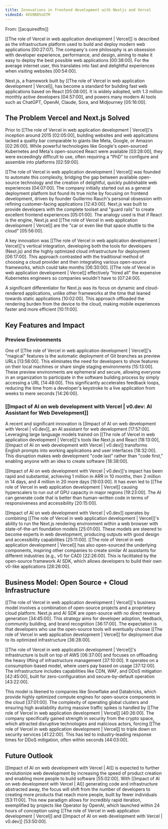 ```yaml
---
title: Innovations in frontend development with Nextjs and Vercel
videoId: 4VG9B05xD7M
---
```


From: [[acquiredfm]] <br/> 

[[The role of Vercel in web application development | Vercel]] is described as the infrastructure platform used to build and deploy modern web applications <a class="yt-timestamp" data-t="00:27:07">[00:27:07]</a>. The company's core philosophy is an obsession with developer experience, performance, and design, aiming to make it easy to deploy the best possible web applications <a class="yt-timestamp" data-t="00:38:00">[00:38:00]</a>. For the average internet user, this translates into fast and delightful experiences when visiting websites <a class="yt-timestamp" data-t="00:54:00">[00:54:00]</a>.

Next.js, a framework built by [[The role of Vercel in web application development | Vercel]], has become a standard for building fast web applications based on React <a class="yt-timestamp" data-t="05:08:00">[05:08:00]</a>. It is widely adopted, with 1.3 million monthly active developers <a class="yt-timestamp" data-t="04:57:00">[04:57:00]</a>, and powers many modern AI tools such as ChatGPT, OpenAI, Claude, Sora, and Midjourney <a class="yt-timestamp" data-t="05:16:00">[05:16:00]</a>.

## The Problem Vercel and Next.js Solved

Prior to [[The role of Vercel in web application development | Vercel]]'s inception around 2015 <a class="yt-timestamp" data-t="02:05:00">[02:05:00]</a>, building websites and web applications lacked a quality bar comparable to giants like Meta, Google, or Amazon <a class="yt-timestamp" data-t="02:26:00">[02:26:00]</a>. While powerful technologies like Google's open-sourced Kubernetes and Meta's open-sourced React were available <a class="yt-timestamp" data-t="03:28:00">[03:28:00]</a>, they were exceedingly difficult to use, often requiring a "PhD" to configure and assemble into platforms <a class="yt-timestamp" data-t="02:59:00">[02:59:00]</a>.

[[The role of Vercel in web application development | Vercel]] was founded to automate this complexity, bridging the gap between available open-source technology and the creation of delightful, quickly publishable web experiences <a class="yt-timestamp" data-t="04:07:00">[04:07:00]</a>. The company initially started out as a general deployment platform but found its true niche by focusing on frontend development, driven by founder Guillermo Rauch's personal obsession with refining customer-facing applications <a class="yt-timestamp" data-t="12:43:00">[12:43:00]</a>. Next.js was built to provide developers with the complete toolset and "guard rails" to create excellent frontend experiences <a class="yt-timestamp" data-t="05:01:00">[05:01:00]</a>. The analogy used is that if React is the engine, Next.js and [[The role of Vercel in web application development | Vercel]] are the "car or even like that space shuttle to the cloud" <a class="yt-timestamp" data-t="05:56:00">[05:56:00]</a>.

A key innovation was [[The role of Vercel in web application development | Vercel]]'s vertical integration, developing both the tools for developers (Next.js) and the highly optimized cloud infrastructure for deployment <a class="yt-timestamp" data-t="06:17:00">[06:17:00]</a>. This approach contrasted with the traditional method of choosing a cloud provider and then integrating various open-source frameworks, which could take months <a class="yt-timestamp" data-t="06:30:00">[06:30:00]</a>. [[The role of Vercel in web application development | Vercel]] effectively "hired all" the expensive Kubernetes engineers so companies wouldn't have to <a class="yt-timestamp" data-t="07:24:00">[07:24:00]</a>.

A significant differentiator for Next.js was its focus on dynamic and cloud-rendered applications, unlike other frameworks at the time that leaned towards static applications <a class="yt-timestamp" data-t="10:02:00">[10:02:00]</a>. This approach offloaded the rendering burden from the device to the cloud, making mobile experiences faster and more efficient <a class="yt-timestamp" data-t="10:11:00">[10:11:00]</a>.

## Key Features and Impact

### Preview Environments
One of [[The role of Vercel in web application development | Vercel]]'s "magical" features is the automatic deployment of Git branches as preview URLs <a class="yt-timestamp" data-t="13:56:00">[13:56:00]</a>. This eliminates the need for developers to show features on their local machines or share single staging environments <a class="yt-timestamp" data-t="15:13:00">[15:13:00]</a>. These preview environments are ephemeral and secure, allowing everyone in an organization to participate in the software building process by simply accessing a URL <a class="yt-timestamp" data-t="14:48:00">[14:48:00]</a>. This significantly accelerates feedback loops, reducing the time from a developer's keystroke to a live application from weeks to mere seconds <a class="yt-timestamp" data-t="14:26:00">[14:26:00]</a>.

### [[Impact of AI on web development with Vercel | v0.dev: AI Assistant for Web Development]]
A recent and significant innovation is [[Impact of AI on web development with Vercel | v0.dev]], an AI assistant for web development <a class="yt-timestamp" data-t="17:57:00">[17:57:00]</a>. Leveraging large language models trained on [[The role of Vercel in web application development | Vercel]]'s tools like Next.js and React <a class="yt-timestamp" data-t="18:13:00">[18:13:00]</a>, [[Impact of AI on web development with Vercel | v0.dev]] transforms English prompts into working applications and user interfaces <a class="yt-timestamp" data-t="18:32:00">[18:32:00]</a>. This disruption makes web development "code last" rather than "code first," enabling anyone with an idea to create software <a class="yt-timestamp" data-t="18:38:00">[18:38:00]</a>.

[[Impact of AI on web development with Vercel | v0.dev]]'s impact has been rapid and substantial, achieving 1 million in ARR in 10 months, then 2 million in 14 days, and 4 million in 20 more days <a class="yt-timestamp" data-t="19:03:00">[19:03:00]</a>. It has even led to [[The role of Vercel in web application development | Vercel]] causing hyperscalers to run out of GPU capacity in major regions <a class="yt-timestamp" data-t="19:23:00">[19:23:00]</a>. The AI can generate code that is better than human-written code in terms of responsiveness and accessibility <a class="yt-timestamp" data-t="20:15:00">[20:15:00]</a>.

[[Impact of AI on web development with Vercel | v0.dev]] operates by combining [[The role of Vercel in web application development | Vercel]]'s ability to run the Next.js rendering environment within a web browser with state-of-the-art foundation models <a class="yt-timestamp" data-t="25:01:00">[25:01:00]</a>. These models are steered to become experts in web development, producing outputs with good design and accessibility capabilities <a class="yt-timestamp" data-t="25:11:00">[25:11:00]</a>. [[The role of Vercel in web application development | Vercel]] has also open-sourced the underlying components, inspiring other companies to create similar AI assistants for different industries (e.g., v0 for CAD) <a class="yt-timestamp" data-t="22:26:00">[22:26:00]</a>. This is facilitated by the open-source framework AI SDK, which allows developers to build their own v0-like applications <a class="yt-timestamp" data-t="28:26:00">[28:26:00]</a>.

## Business Model: Open Source + Cloud Infrastructure

[[The role of Vercel in web application development | Vercel]]'s business model involves a combination of open-source projects and a proprietary cloud platform. Next.js and AI SDK are open-source with no direct revenue generation <a class="yt-timestamp" data-t="34:45:00">[34:45:00]</a>. This strategy aims for developer adoption, feedback, community building, and brand recognition <a class="yt-timestamp" data-t="36:17:00">[36:17:00]</a>. The expectation is that developers who use the open-source tools will eventually choose [[The role of Vercel in web application development | Vercel]] for deployment due to its optimized infrastructure <a class="yt-timestamp" data-t="36:28:00">[36:28:00]</a>.

[[The role of Vercel in web application development | Vercel]]'s infrastructure is built on top of AWS <a class="yt-timestamp" data-t="06:37:00">[06:37:00]</a> and focuses on offloading the heavy lifting of infrastructure management <a class="yt-timestamp" data-t="37:10:00">[37:10:00]</a>. It operates on a consumption-based model, where users pay based on usage <a class="yt-timestamp" data-t="37:12:00">[37:12:00]</a>. The infrastructure includes capabilities like CDN, WAF, and DDoS mitigation <a class="yt-timestamp" data-t="42:45:00">[42:45:00]</a>, built for zero-configuration and secure-by-default operation <a class="yt-timestamp" data-t="43:22:00">[43:22:00]</a>.

This model is likened to companies like Snowflake and Databricks, which provide highly optimized compute engines for open-source components in the cloud <a class="yt-timestamp" data-t="37:01:00">[37:01:00]</a>. The complexity of operating global clusters and ensuring high availability during massive traffic spikes is handled by [[The role of Vercel in web application development | Vercel]] <a class="yt-timestamp" data-t="40:26:00">[40:26:00]</a>. The company specifically gained strength in security from the crypto space, which attracted disruptive technologies and malicious actors, forcing [[The role of Vercel in web application development | Vercel]] to triple down on security services <a class="yt-timestamp" data-t="41:22:00">[41:22:00]</a>. This has led to industry-leading response times for DDoS mitigation, often within seconds <a class="yt-timestamp" data-t="44:03:00">[44:03:00]</a>.

## Future Outlook

[[Impact of AI on web development with Vercel | AI]] is expected to further revolutionize web development by increasing the speed of product creation and enabling more people to build software <a class="yt-timestamp" data-t="55:02:00">[55:02:00]</a>. With [[Impact of AI on web development with Vercel | AI]] generating code and infrastructure abstracted away, the focus will shift from the number of developers to creating more products that reach more people, built by fewer individuals <a class="yt-timestamp" data-t="53:11:00">[53:11:00]</a>. This new paradigm allows for incredibly rapid iteration, exemplified by projects like Operator by OpenAI, which launched within 24 hours of conception using [[The role of Vercel in web application development | Vercel]] and [[Impact of AI on web development with Vercel | v0.dev]] <a class="yt-timestamp" data-t="53:50:00">[53:50:00]</a>.